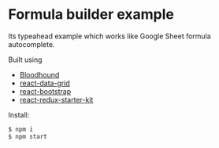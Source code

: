 # Formula builder example 
Its typeahead example which works like Google Sheet formula autocomplete.

Built using 
- [Bloodhound](https://github.com/twitter/typeahead.js/blob/master/doc/bloodhound.md)
- [react-data-grid](http://adazzle.github.io/react-data-grid/)
- [react-bootstrap](http://react-bootstrap.github.io/)
- [react-redux-starter-kit](https://github.com/davezuko/react-redux-starter-kit)


Install:
```sh
$ npm i
$ npm start
```